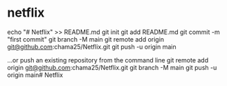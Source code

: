 # netflix
echo "# Netflix" >> README.md
git init
git add README.md
git commit -m "first commit"
git branch -M main
git remote add origin git@github.com:chama25/Netflix.git
git push -u origin main



…or push an existing repository from the command line
git remote add origin git@github.com:chama25/Netflix.git
git branch -M main
git push -u origin main# Netflix
